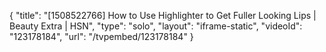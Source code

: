 {
    "title": "[1508522766] How to Use Highlighter to Get Fuller Looking Lips | Beauty Extra | HSN",
    "type": "solo",
    "layout": "iframe-static",
    "videoId": "123178184",
    "url": "\/tvpembed\/123178184"
}